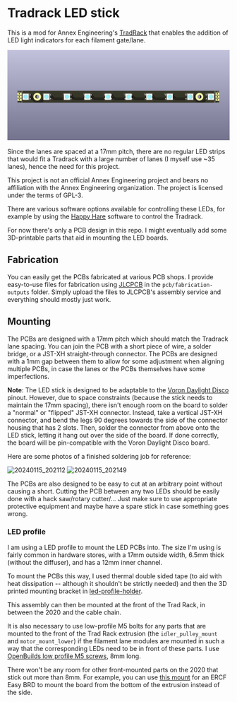 # Tradrack LED stick

This is a mod for Annex Engineering's [TradRack][1] that enables the addition
of LED light indicators for each filament gate/lane.

![Rendered image of the v1 PCB](pcb/images/v1.png)

Since the lanes are spaced at a 17mm pitch, there are no regular LED strips
that would fit a Tradrack with a large number of lanes (I myself use ~35 lanes),
hence the need for this project.

This project is not an official Annex Engineering project and bears no
affiliation with the Annex Engineering organization.  The project is licensed
under the terms of GPL-3.

There are various software options available for controlling these LEDs,
for example by using the [Happy Hare][2] software to control the Tradrack.

For now there's only a PCB design in this repo.  I might eventually add
some 3D-printable parts that aid in mounting the LED boards.

## Fabrication

You can easily get the PCBs fabricated at various PCB shops.  I provide
easy-to-use files for fabrication using [JLCPCB][3] in the `pcb/fabrication-outputs` folder.
Simply upload the files to JLCPCB's assembly service and everything
should mostly just work.

## Mounting

The PCBs are designed with a 17mm pitch which should match the Tradrack lane
spacing.  You can join the PCB with a short piece of wire, a solder bridge,
or a JST-XH straight-through connector.  The PCBs are designed with a 1mm
gap between them to allow for some adjustment when aligning multiple PCBs,
in case the lanes or the PCBs themselves have some imperfections.

**Note**: The LED stick is designed to be adaptable to the [Voron Daylight Disco][4]
pinout.  However, due to space constraints (because the stick needs to maintain the
17mm spacing), there isn't enough room on the board to solder a "normal" or "flipped"
JST-XH connector.  Instead, take a vertical JST-XH connector, and bend the legs 90 degrees
towards the side of the connector housing that has 2 slots.  Then, solder the connector from
above onto the LED stick, letting it hang out over the side of the board.  If done
correctly, the board will be pin-compatible with the Voron Daylight Disco board.

Here are some photos of a finished soldering job for reference:

![20240115_202112](https://github.com/dflemstr/tradrack-led-stick/assets/56029/b5a500d6-5f75-4bcd-a75d-aa4ad1fd122f)
![20240115_202149](https://github.com/dflemstr/tradrack-led-stick/assets/56029/4bc44ddd-7924-4103-8111-fc83621e38a0)

The PCBs are also designed to be easy to cut at an arbitrary point without
causing a short.  Cutting the PCB between any two LEDs should be easily done
with a hack saw/rotary cutter/...  Just make sure to use appropriate protective
equipment and maybe have a spare stick in case something goes wrong.

### LED profile

I am using a LED profile to mount the LED PCBs into.  The size I'm using is
fairly common in hardware stores, with a 17mm outside width, 6.5mm thick
(without the diffuser), and has a 12mm inner channel.

To mount the PCBs this way, I used thermal double sided tape (to aid with
heat dissipation -- although it shouldn't be strictly needed) and then
the 3D printed mounting bracket in [led-profile-holder](./led-profile-holder).

This assembly can then be mounted at the front of the Trad Rack, in between the 2020
and the cable chain.

It is also necessary to use low-profile M5 bolts for any parts that are mounted to
the front of the Trad Rack extrusion (the `idler_pulley_mount` and `motor_mount_lower`)
if the filament lane modules are mounted in such a way that the corresponding LEDs need
to be in front of these parts. I use [OpenBuilds low profile M5 screws][5], 8mm long.

There won't be any room for other front-mounted parts on the 2020 that stick out more
than 8mm.  For example, you can use [this mount][6] for an ERCF Easy BRD to mount the
board from the bottom of the extrusion instead of the side.

[1]: https://github.com/Annex-Engineering/TradRack
[2]: https://github.com/moggieuk/Happy-Hare/blob/main/doc/leds.md
[3]: https://jlcpcb.com/
[4]: https://github.com/VoronDesign/Voron-Hardware/tree/master/Daylight/Disco_on_a_stick
[5]: https://openbuildspartstore.com/low-profile-screws-m5-10-pack-/
[6]: https://www.printables.com/model/481199-ercf-easybrdcan-brd-mount-for-tr


